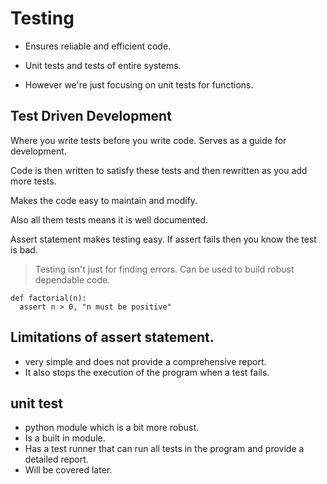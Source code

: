 # Testing

- Ensures reliable and efficient code.
- Unit tests and tests of entire systems.

- However we're just focusing on unit tests for functions.

## Test Driven Development
Where you write tests before you write code. Serves as a guide for development.

Code is then written to satisfy these tests and then rewritten as you add more tests.

Makes the code easy to maintain and modify.

Also all them tests means it is well documented.

Assert statement makes testing easy. If assert fails then you know the test is bad.

> Testing isn't just for finding errors. Can be used to build robust dependable code.

```
def factorial(n):
  assert n > 0, "n must be positive"
```

## Limitations of assert statement.

- very simple and does not provide a comprehensive report.
- It also stops the execution of the program when a test fails.

## unit test

- python module which is a bit more robust.
- Is a built in module.
- Has a test runner that can run all tests in the program and provide a detailed report.
- Will be covered later.